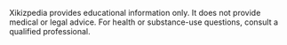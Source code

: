 Xikizpedia provides educational information only. It does not provide medical or legal advice. For health or substance-use questions, consult a qualified professional.